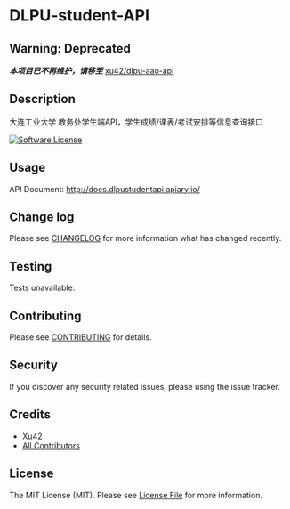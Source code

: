 # DLPU-student-API


## Warning: Deprecated

***本项目已不再维护，请移至*** [xu42/dlpu-aao-api](https://github.com/xu42/dlpu-aao-api) 


## Description
大连工业大学 教务处学生端API，学生成绩/课表/考试安排等信息查询接口

[![Software License][ico-license]](LICENSE.md)

## Usage

API Document: http://docs.dlpustudentapi.apiary.io/

## Change log

Please see [CHANGELOG](CHANGELOG.md) for more information what has changed recently.

## Testing

Tests unavailable.

## Contributing

Please see [CONTRIBUTING](CONTRIBUTING.md) for details.

## Security

If you discover any security related issues, please using the issue tracker.

## Credits

- [Xu42](https://github.com/xu42)
- [All Contributors](https://github.com/xu42/DLPU-student-API/contributors)

## License

The MIT License (MIT). Please see [License File](LICENSE.md) for more information.

[ico-license]: https://img.shields.io/badge/license-MIT-brightgreen.svg?style=flat-square
[link-author]: https://github.com/xu42
[link-contributors]: ../../contributors
